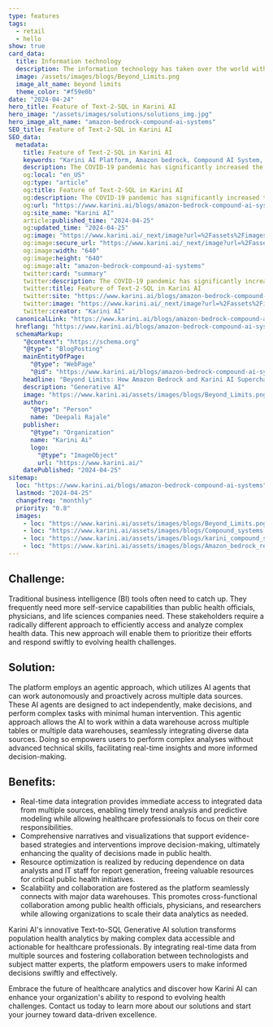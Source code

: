 ```yaml
---
type: features
tags:
  - retail
  - hello
show: true
card_data:
  title: Information technology
  description: The information technology has taken over the world with big data. The COVID-19 pandemic has significantly increased the emphasis on population health.
  image: /assets/images/blogs/Beyond_Limits.png
  image_alt_name: beyond limits
  theme_color: "#f59e0b"
date: "2024-04-24"
hero_title: Feature of Text-2-SQL in Karini AI
hero_image: "/assets/images/solutions/solutions_img.jpg"
hero_image_alt_name: "amazon-bedrock-compound-ai-systems"
SEO_title: Feature of Text-2-SQL in Karini AI
SEO_data:
  metadata:
    title: Feature of Text-2-SQL in Karini AI
    keywords: "Karini AI Platform, Amazon bedrock, Compound AI System, Business Innovation, Generative AI Pilots"
    description: The COVID-19 pandemic has significantly increased the emphasis on population health.
    og:local: "en_US"
    og:type: "article"
    og:title: Feature of Text-2-SQL in Karini AI
    og:description: The COVID-19 pandemic has significantly increased the emphasis on population health.
    og:url: "https://www.karini.ai/blogs/amazon-bedrock-compound-ai-systems"
    og:site_name: "Karini AI"
    article:published_time: "2024-04-25"
    og:updated_time: "2024-04-25"
    og:image: "https://www.karini.ai/_next/image?url=%2Fassets%2Fimages%2Fblogs%2FBeyond_Limits.png&w=640&q=75"
    og:image:secure_url: "https://www.karini.ai/_next/image?url=%2Fassets%2Fimages%2Fblogs%2FBeyond_Limits.png&w=640&q=75"
    og:image:width: "640"
    og:image:height: "640"
    og:image:alt: "amazon-bedrock-compound-ai-systems"
    twitter:card: "summary"
    twitter:description: The COVID-19 pandemic has significantly increased the emphasis on population health.
    twitter:title: Feature of Text-2-SQL in Karini AI
    twitter:site: "https://www.karini.ai/blogs/amazon-bedrock-compound-ai-systems"
    twitter:image: "https://www.karini.ai/_next/image?url=%2Fassets%2Fimages%2Fblogs%2FBeyond_Limits.png&w=640&q=75"
    twitter:creator: "Karini AI"
  canonicalLink: "https://www.karini.ai/blogs/amazon-bedrock-compound-ai-systems"
  hreflang: "https://www.karini.ai/blogs/amazon-bedrock-compound-ai-systems"
  schemaMarkup:
    "@context": "https://schema.org"
    "@type": "BlogPosting"
    mainEntityOfPage:
      "@type": "WebPage"
      "@id": "https://www.karini.ai/blogs/amazon-bedrock-compound-ai-systems"
    headline: "Beyond Limits: How Amazon Bedrock and Karini AI Supercharge Compound AI Systems"
    description: "Generative AI"
    image: "https://www.karini.ai/assets/images/blogs/Beyond_Limits.png"
    author:
      "@type": "Person"
      name: "Deepali Rajale"
    publisher:
      "@type": "Organization"
      name: "Karini Ai"
      logo:
        "@type": "ImageObject"
        url: "https://www.karini.ai/"
    datePublished: "2024-04-25"
sitemap:
  loc: "https://www.karini.ai/blogs/amazon-bedrock-compound-ai-systems"
  lastmod: "2024-04-25"
  changefreq: "monthly"
  priority: "0.8"
  images:
    - loc: "https://www.karini.ai/assets/images/blogs/Beyond_Limits.png"
    - loc: "https://www.karini.ai/assets/images/blogs/Compound_systems.png"
    - loc: "https://www.karini.ai/assets/images/blogs/karini_compound_systems.png"
    - loc: "https://www.karini.ai/assets/images/blogs/Amazon_bedrock_recipe.png"
---
```


## Challenge:

Traditional business intelligence (BI) tools often need to catch up. They frequently need more self-service capabilities than public health officials, physicians, and life sciences companies need. These stakeholders require a radically different approach to efficiently access and analyze complex health data. This new approach will enable them to prioritize their efforts and respond swiftly to evolving health challenges.

## Solution:

The platform employs an agentic approach, which utilizes AI agents that can work autonomously and proactively across multiple data sources. These AI agents are designed to act independently, make decisions, and perform complex tasks with minimal human intervention. This agentic approach allows the AI to work within a data warehouse across multiple tables or multiple data warehouses, seamlessly integrating diverse data sources. Doing so empowers users to perform complex analyses without advanced technical skills, facilitating real-time insights and more informed decision-making.

## Benefits:

- Real-time data integration provides immediate access to integrated data from multiple sources, enabling timely trend analysis and predictive modeling while allowing healthcare professionals to focus on their core responsibilities.
- Comprehensive narratives and visualizations that support evidence-based strategies and interventions improve decision-making, ultimately enhancing the quality of decisions made in public health.
- Resource optimization is realized by reducing dependence on data analysts and IT staff for report generation, freeing valuable resources for critical public health initiatives.
- Scalability and collaboration are fostered as the platform seamlessly connects with major data warehouses. This promotes cross-functional collaboration among public health officials, physicians, and researchers while allowing organizations to scale their data analytics as needed.

Karini AI's innovative Text-to-SQL Generative AI solution transforms population health analytics by making complex data accessible and actionable for healthcare professionals. By integrating real-time data from multiple sources and fostering collaboration between technologists and subject matter experts, the platform empowers users to make informed decisions swiftly and effectively.

Embrace the future of healthcare analytics and discover how Karini AI can enhance your organization's ability to respond to evolving health challenges. Contact us today to learn more about our solutions and start your journey toward data-driven excellence.
